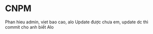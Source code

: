 # CNPM
Phan hieu admin, viet bao cao, alo
Update được chưa em, update dc thì commit cho anh biết
Alo 